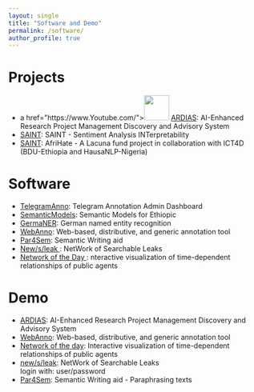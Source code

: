```yaml
---
layout: single
title: "Software and Demo"
permalink: /software/
author_profile: true
---
```



<h1 class="bodytext"><b>Projects<a id="Software"></a></b></h1>
<ul></ul>
<ul>
<li>a href="https://www.Youtube.com/"><img src="https://www.tutorialspoint.com/assets/questions/media/426142-1668760872.png" style="width:50px;height:50px;"></a> <a href="https://www.hcds.uni-hamburg.de/en/news/20220721-project-funding-ideas-risk.html">ARDIAS</a>: AI-Enhanced Research Project Management Discovery and Advisory System</li>
<li><a href="https://www.hcds.uni-hamburg.de/en/news/20230103-funding-leeds-haburg.html">SAINT</a>: SAINT - Sentiment Analysis INTerpretability</li>
<li><a href="https://lacunafund.org/2021-african-language-awardees/">SAINT</a>: AfriHate - A Lacuna fund project in collaboration with ICT4D (BDU-Ethiopia and HausaNLP-Nigeria)</li>
</ul>



<h1 class="bodytext"><b>Software<a id="Software"></a></b></h1>
<ul></ul>
<ul>
  
<li><a href="https://github.com/uhh-hcds/TelegramAnno">TelegramAnno</a>: Telegram Annotation Admin Dashboard</li>
<li><a href="https://github.com/uhh-lt/ethiopicmodels">SemanticModels</a>: Semantic Models for Ethiopic</li>
<li><a href="https://github.com/tudarmstadt-lt/GermaNER">GermaNER</a>: German named entity recognition</li>
<li><a href="https://webanno.github.io/">WebAnno</a>: Web-based, distributive, and generic annotation tool</li>
<li><a href="https://uhh-lt.github.io/par4sem/">Par4Sem</a>: Semantic Writing aid</li>

<li><a href="http://www.newsleak.io/">New/s/leak </a>: NetWork of Searchable Leaks</li>

<li><a href="https://github.com/uhh-lt/NoDWeb">Network of the Day </a>: nteractive visualization of time-dependent relationships of public agents</li>


</ul>
<h1 class="bodytext"><b>Demo<a id="Software"></a></b></h1>
<ul></ul>
<ul>
<li><a href="https://ardias.ltdemos.informatik.uni-hamburg.de/">ARDIAS</a>: AI-Enhanced Research Project Management Discovery and Advisory System</li>
<li><a href="https://webanno.github.io/">WebAnno</a>: Web-based, distributive, and generic annotation tool</li>
<li><a href="http://ltbev.informatik.uni-hamburg.de/nodstud/">Network of the day</a>: Interactive <span>visualization of time-dependent relationships of public agents</span></li>
<li><a href="https://ltdemos.informatik.uni-hamburg.de/newsleak/">new/s/leak</a>: NetWork of Searchable Leaks</li> login with: user/password
<li><a href="https://ltmaggie.informatik.uni-hamburg.de/par4sem/">Par4Sem</a>: Semantic Writing aid - Paraphrasing texts</li>
</ul>
